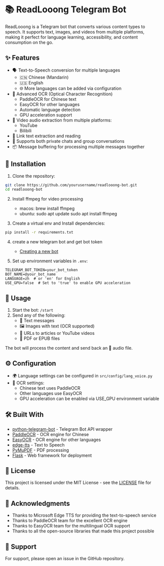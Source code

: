 # 📚 ReadLooong Telegram Bot

ReadLooong is a Telegram bot that converts various content types to speech. It supports text, images, and videos from multiple platforms, making it perfect for language learning, accessibility, and content consumption on the go.

## ✨ Features

- 🗣️ Text-to-Speech conversion for multiple languages
  - 🇨🇳 Chinese (Mandarin)
  - 🇺🇸 English
  - 🌐 More languages can be added via configuration
- 👀 Advanced OCR (Optical Character Recognition)
  - PaddleOCR for Chinese text
  - EasyOCR for other languages
  - Automatic language detection
  - GPU acceleration support
- 🎥 Video audio extraction from multiple platforms:
  - YouTube
  - Bilibili
- 🔗 Link text extraction and reading
- 👥 Supports both private chats and group conversations
- 📦 Message buffering for processing multiple messages together

## 🚀 Installation

1. Clone the repository:
```bash
git clone https://github.com/yourusername/readlooong-bot.git
cd readlooong-bot
```
2. Install ffmpeg for video processing
   - macos:   brew install ffmpeg
   - ubuntu:  sudo apt update
              sudo apt install ffmpeg
   
3. Create a virtual env and Install dependencies:
```bash
pip install -r requirements.txt
```
4. create a new telegram bot and get bot token
    - [Creating a new bot](https://core.telegram.org/bots/features#creating-a-new-bot/)

5. Set up environment variables in `.env`:   
```env
TELEGRAM_BOT_TOKEN=your_bot_token  
BOT_NAME=@your_bot_name
LANGUAGE=zh  # or 'en' for English
USE_GPU=false  # Set to 'true' to enable GPU acceleration
```

## 📖 Usage

1. Start the bot: `/start`
2. Send any of the following:
   - 📝 Text messages
   - 🖼️ Images with text (OCR supported)
   - 🔗 URLs to articles or YouTube videos
   - 📄 PDF or EPUB files

The bot will process the content and send back an 🎵 audio file.

## ⚙️ Configuration

- 🌍 Language settings can be configured in `src/config/lang_voice.py`
- 📸 OCR settings:
  - Chinese text uses PaddleOCR
  - Other languages use EasyOCR
  - GPU acceleration can be enabled via USE_GPU environment variable

## 🛠️ Built With

- [python-telegram-bot](https://python-telegram-bot.org/) - Telegram Bot API wrapper
- [PaddleOCR](https://github.com/PaddlePaddle/PaddleOCR) - OCR engine for Chinese
- [EasyOCR](https://github.com/JaidedAI/EasyOCR) - OCR engine for other languages
- [edge-tts](https://github.com/rany2/edge-tts) - Text to Speech
- [PyMuPDF](https://pymupdf.readthedocs.io/) - PDF processing
- [Flask](https://flask.palletsprojects.com/) - Web framework for deployment

## 📜 License

This project is licensed under the MIT License - see the [LICENSE](LICENSE) file for details.

## 🙏 Acknowledgments

- Thanks to Microsoft Edge TTS for providing the text-to-speech service
- Thanks to PaddleOCR team for the excellent OCR engine
- Thanks to EasyOCR team for the multilingual OCR support
- Thanks to all the open-source libraries that made this project possible

## 💬 Support

For support, please open an issue in the GitHub repository.

